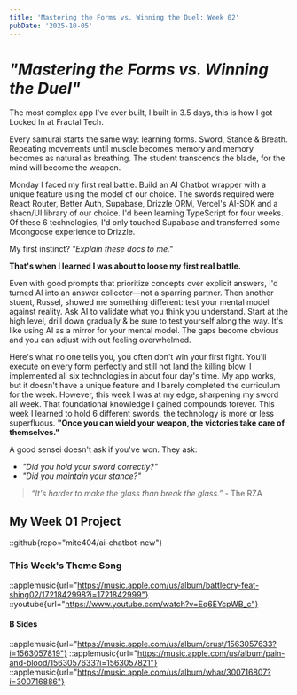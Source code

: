 ```yaml
---
title: 'Mastering the Forms vs. Winning the Duel: Week 02'
pubDate: '2025-10-05'
---
```


# _"Mastering the Forms vs. Winning the Duel"_

The most complex app I've ever built, I built in 3.5 days, this is how I got Locked In at Fractal Tech.

Every samurai starts the same way: learning forms. Sword, Stance & Breath.
Repeating movements until muscle becomes memory and memory becomes as natural as
breathing. The student transcends the blade, for the mind will become the weapon.

Monday I faced my first real battle. Build an AI Chatbot wrapper with a unique
feature using the model of our choice. The swords required were React Router,
Better Auth, Supabase, Drizzle ORM, Vercel's AI-SDK and a shacn/UI library of
our choice. I'd been learning TypeScript for four weeks. Of these 6 technologies,
I'd only touched Supabase and transferred some Moongoose experience to Drizzle.

My first instinct? _"Explain these docs to me."_

**That's when I learned I was about to loose my first real battle.**

Even with good prompts that prioritize concepts over explicit answers, I'd turned
AI into an answer collector—not a sparring partner. Then another stuent, Russel,
showed me something different: test your mental model against reality. Ask AI to
validate what you think you understand. Start at the high level, drill down gradually
& be sure to test yourself along the way. It's like using AI as a mirror for
your mental model. The gaps become obvious and you can adjust with out feeling overwhelmed.

Here's what no one tells you, you often don't win your first fight. You'll execute
on every form perfectly and still not land the killing blow. I implemented all six
technologies in about four day's time. My app works, but it doesn't have a unique
feature and I barely completed the curriculum for the week. However, this week
I was at my edge, sharpening my sword all week. That foundational knowledge I
gained compounds forever. This week I learned to hold 6 different swords, the
technology is more or less superfluous. **"Once you can wield your weapon, the
victories take care of themselves."**

A good sensei doesn't ask if you've won. They ask:

- _"Did you hold your sword correctly?"_
- _"Did you maintain your stance?"_

> _“It's harder to make the glass than break the glass.”_ - The RZA

## My Week 01 Project

::github{repo="mite404/ai-chatbot-new"}

### This Week's Theme Song

::applemusic{url="https://music.apple.com/us/album/battlecry-feat-shing02/1721842998?i=1721842999"}
::youtube{url="https://www.youtube.com/watch?v=Eq6EYcpWB_c"}

#### B Sides

::applemusic{url="https://music.apple.com/us/album/crust/1563057633?i=1563057819"}
::applemusic{url="https://music.apple.com/us/album/pain-and-blood/1563057633?i=1563057821"}
::applemusic{url="https://music.apple.com/us/album/whar/300716807?i=300716886"}
